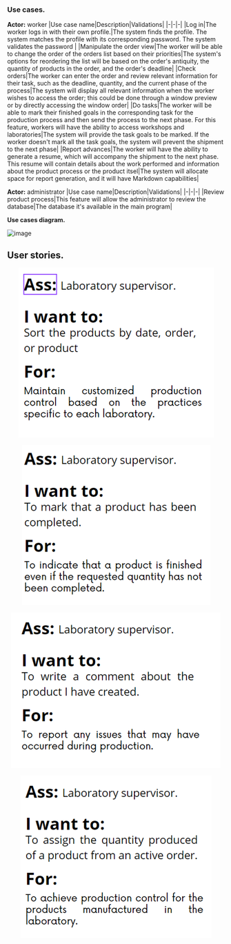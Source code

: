 ### Use cases.

**Actor:** worker
|Use case name|Description|Validations|
|-|-|-|
|Log in|The worker logs in with their own profile.|The system finds the profile. The system matches the profile with its corresponding password. The system validates the password |
|Manipulate the order view|The worker will be able to change the order of the orders list based on their priorities|The system's options for reordering the list will be based on the order's antiquity, the quantity of products in the order, and the order's deadline|
|Check orders|The worker can enter the order and review relevant information for their task, such as the deadline, quantity, and the current phase of the process|The system will display all relevant information when the worker wishes to access the order; this could be done through a window preview or by directly accessing the window order|
|Do tasks|The worker will be able to mark their finished goals in the corresponding task for the production process and then send the process to the next phase. For this feature, workers will have the ability to access workshops and laboratories|The system will provide the task goals to be marked. If the worker doesn't mark all the task goals, the system will prevent the shipment to the next phase|
|Report advances|The worker will have the ability to generate a resume, which will accompany the shipment to the next phase. This resume will contain details about the work performed and information about the product process or the product itsel|The system will allocate space for report generation, and it will have Markdown capabilities|

**Actor:** administrator
|Use case name|Description|Validations|
|-|-|-|
|Review product process|This feature will allow the administrator to review the database|The database it's available in the main program|

**Use cases diagram.**

![image](https://github.com/IrabienMario/POOProject/assets/74621218/f7b62a28-7b4a-4feb-bfb7-0fd626c54fe5)

## User stories.

<p align="center">
  <img src="assets/UserH1.png">
</p>

<p align="center">
  <img src="assets/UserH2.png">
</p>

<p align="center">
  <img src="assets/UserH3.png">
</p>

<p align="center">
  <img src="assets/UserH4.png">
</p>